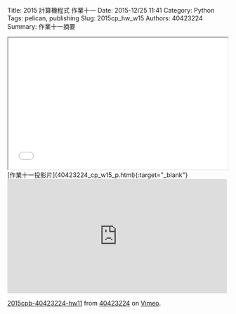 Title: 2015 計算機程式 作業十一
Date: 2015-12/25 11:41
Category: Python
Tags: pelican, publishing
Slug: 2015cp_hw_w15
Authors: 40423224
Summary: 作業十一摘要
<iframe src="40423224_cp_w15_p.html" width="500" height="300"></iframe>
[作業十一投影片](40423224_cp_w15_p.html){:target="_blank"}

<iframe src="https://player.vimeo.com/video/150019523" width="500" height="260" frameborder="0" webkitallowfullscreen mozallowfullscreen allowfullscreen></iframe> <p><a href="https://vimeo.com/150019523">2015cpb-40423224-hw11</a> from <a href="https://vimeo.com/user45523667">40423224</a> on <a href="https://vimeo.com">Vimeo</a>.</p>